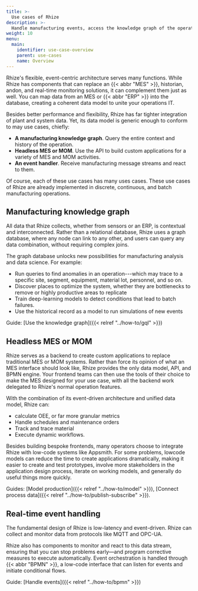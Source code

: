 ```yaml
---
title: >-
  Use cases of Rhize
description: >-
  Handle manufacturing events, access the knowledge graph of the operation, build custom MOM applications. 
weight: 10
menu:
  main:
    identifier: use-case-overview
    parent: use-cases
    name: Overview
---
```


Rhize's flexible, event-centric architecture serves many functions.
While Rhize has components that can replace an {{< abbr "MES" >}}, historian, andon, and real-time monitoring solutions,
it can complement them just as well.
You can map data from an MES or {{< abbr "ERP" >}} into the database, creating a coherent data model to unite your operations IT.

Besides better performance and flexibility, Rhize has far tighter integration of plant and system data.
Yet, its data model is generic enough to conform to may use cases, chiefly:
- **A manufacturing knowledge graph**. Query the entire context and history of the operation.
- **Headless MES or MOM**. Use the API to build custom applications for a variety of MES and MOM activities.
- **An event handler**. Receive manufacturing message streams and react to them.

Of course, each of these use cases has many uses cases.
These use cases of Rhize are already implemented in discrete, continuous, and batch manufacturing operations.

## Manufacturing knowledge graph

All data that Rhize collects, whether from sensors or an ERP, is contextual and interconnected. Rather than a relational database, Rhize uses a graph database, where any node can link to any other, and users can query any data combination, without requiring complex joins.

The graph database unlocks new possibilities for manufacturing analysis and data science.
For example:
- Run queries to find anomalies in an operation---which may trace to a specific site, segment, equipment, material lot, personnel, and so on.
- Discover places to optimize the system, whether they are bottlenecks to remove or highly productive areas to replicate
- Train deep-learning models to detect conditions that lead to batch failures.
- Use the historical record as a model to run simulations of new events

Guide: [Use the knowledge graph]({{< relref "../how-to/gql" >}})

## Headless MES or MOM

Rhize serves as a backend to create custom applications to replace traditional MES or MOM systems.
Rather than force its opinion of what an MES interface should look like, Rhize provides the only data model, API, and BPMN engine.
Your frontend teams can then use the tools of their choice to make the MES designed for your use case, with all the backend work delegated to Rhize's normal operation features.


With the combination of its event-driven architecture and unified data model, Rhize can:
- calculate OEE, or far more granular metrics
- Handle schedules and maintenance orders
- Track and trace material
- Execute dynamic workflows.

Besides building bespoke frontends, many operators choose to integrate Rhize with low-code systems like Appsmith.
For some problems, lowcode models can reduce the time to create applications dramatically, making it easier to create and test prototypes, involve more stakeholders in the application design process, iterate on working models, and generally do useful things more quickly.

Guides: [Model production]({{< relref "../how-to/model" >}}), [Connect process data]({{< relref "../how-to/publish-subscribe" >}}).

## Real-time event handling

The fundamental design of Rhize is low-latency and event-driven.
Rhize can collect and monitor data from protocols like MQTT and OPC-UA.

Rhize also has components to monitor and react to this data stream, ensuring that you can stop problems early&mdash;and program corrective measures to execute automatically.
Event orchestration is handled through {{< abbr "BPMN" >}}, a low-code interface that can listen for events and initiate conditional flows.

Guide: [Handle events]({{< relref "../how-to/bpmn" >}})
